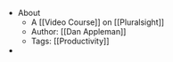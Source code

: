 - About
	- A [[Video Course]] on [[Pluralsight]]
	- Author: [[Dan Appleman]]
	- Tags: [[Productivity]]
-